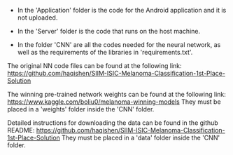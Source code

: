 - In the 'Application' folder is the code for the Android application and it is not uploaded.

- In the 'Server' folder is the code that runs on the host machine.

- In the folder 'CNN' are all the codes needed for the neural network, as well as the requirements of the libraries in 'requirements.txt'.

The original NN code files can be found at the following link: https://github.com/haqishen/SIIM-ISIC-Melanoma-Classification-1st-Place-Solution

The winning pre-trained network weights can be found at the following link: https://www.kaggle.com/boliu0/melanoma-winning-models
They must be placed in a 'weights' folder inside the 'CNN' folder.

Detailed instructions for downloading the data can be found in the github README: https://github.com/haqishen/SIIM-ISIC-Melanoma-Classification-1st-Place-Solution
They must be placed in a 'data' folder inside the 'CNN' folder.

